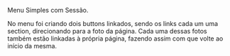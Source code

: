 Menu Simples com Sessão.

No menu foi criando dois buttons linkados, sendo os links cada um uma section, direcionando para a foto da página.
Cada uma dessas fotos também estão linkadas à própria página, fazendo assim com que volte ao início da mesma.
